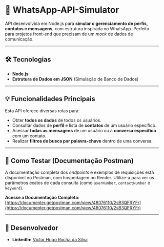 # 💬 WhatsApp-API-Simulator

API desenvolvida em Node.js para **simular o gerenciamento de perfis, contatos e mensagens**, com estrutura inspirada no WhatsApp. Perfeito para projetos front-end que precisam de um *mock* de dados de comunicação.

---

## 🛠️ Tecnologias

* **Node.js**
* **Estrutura de Dados em JSON** (Simulação de Banco de Dados)

---

## 💡 Funcionalidades Principais

Esta API oferece diversas rotas para:

* Obter **todos os dados** de todos os usuários.
* Consultar dados de **perfil** e lista de **contatos** de um usuário específico.
* Acessar **todas as mensagens** de um usuário ou a **conversa específica** com um contato.
* Realizar **filtros de busca por palavra-chave** dentro de uma conversa.

---

## 🚀 Como Testar (Documentação Postman)

A documentação completa dos *endpoints* e exemplos de requisições está disponível no Postman, com hospedagem no Render. Utilize-a para ver os parâmetros exatos de cada consulta (como `userNumber`, `contactNumber` e `keyword`).

**Acesse a Documentação Completa:**
[https://documenter.getpostman.com/view/48076110/2sB3QFRYFr](https://documenter.getpostman.com/view/48076110/2sB3QFRYFr)


---

## 👤 Desenvolvedor
* **LinkedIn:** [Victor Hugo Rocha da Silva](https://www.linkedin.com/in/victor-hugo-rocha-da-silva/)
